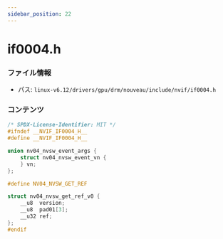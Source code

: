 ```yaml
---
sidebar_position: 22
---
```

# if0004.h

### ファイル情報

- パス: `linux-v6.12/drivers/gpu/drm/nouveau/include/nvif/if0004.h`

### コンテンツ

```h
/* SPDX-License-Identifier: MIT */
#ifndef __NVIF_IF0004_H__
#define __NVIF_IF0004_H__

union nv04_nvsw_event_args {
	struct nv04_nvsw_event_vn {
	} vn;
};

#define NV04_NVSW_GET_REF                                                  0x00

struct nv04_nvsw_get_ref_v0 {
	__u8  version;
	__u8  pad01[3];
	__u32 ref;
};
#endif

```
